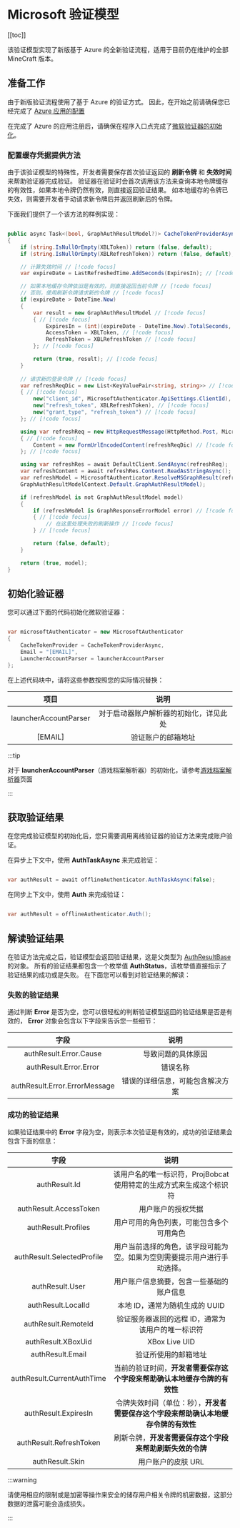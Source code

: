# Microsoft 验证模型

[[toc]]

该验证模型实现了新版基于 Azure 的全新验证流程，适用于目前仍在维护的全部 MineCraft 版本。

## 准备工作

由于新版验证流程使用了基于 Azure 的验证方式。
因此，在开始之前请确保您已经完成了 [Azure 应用的配置](/zhCN/projbobcat/createNewAzureApp)

在完成了 Azure 的应用注册后，请确保在程序入口点完成了[微软验证器的初始化](/zhCN/projbobcat/installationAndConfig.html#配置微软登录验证器)。

### 配置缓存凭据提供方法

由于该验证模型的特殊性，开发者需要保存首次验证返回的 **刷新令牌** 和 **失效时间** 来帮助验证器完成验证。
验证器在验证时会首次调用该方法来查询本地令牌缓存的有效性，如果本地令牌仍然有效，则直接返回验证结果。
如本地缓存的令牌已失效，则需要开发者手动请求新令牌后并返回刷新后的令牌。

下面我们提供了一个该方法的样例实现：

```c#

public async Task<(bool, GraphAuthResultModel?)> CacheTokenProviderAsync()
{
    if (string.IsNullOrEmpty(XBLToken)) return (false, default);
    if (string.IsNullOrEmpty(XBLRefreshToken)) return (false, default);

    // 计算失效时间 // [!code focus]
    var expireDate = LastRefreshedTime.AddSeconds(ExpiresIn); // [!code focus]

    // 如果本地缓存令牌依旧是有效的，则直接返回当前令牌 // [!code focus]
    // 否则，使用刷新令牌请求新的令牌 // [!code focus]
    if (expireDate > DateTime.Now)
    {
        var result = new GraphAuthResultModel // [!code focus]
        { // [!code focus]
            ExpiresIn = (int)(expireDate - DateTime.Now).TotalSeconds, // [!code focus]
            AccessToken = XBLToken, // [!code focus]
            RefreshToken = XBLRefreshToken // [!code focus]
        }; // [!code focus]

        return (true, result); // [!code focus]
    }
    
    // 请求新的登录令牌 // [!code focus]
    var refreshReqDic = new List<KeyValuePair<string, string>> // [!code focus]
    { // [!code focus]
        new("client_id", MicrosoftAuthenticator.ApiSettings.ClientId), // [!code focus]
        new("refresh_token", XBLRefreshToken), // [!code focus]
        new("grant_type", "refresh_token") // [!code focus]
    }; // [!code focus]

    using var refreshReq = new HttpRequestMessage(HttpMethod.Post, MicrosoftAuthenticator.MSRefreshTokenRequestUrl) // [!code focus]
    { // [!code focus]
        Content = new FormUrlEncodedContent(refreshReqDic) // [!code focus]
    }; // [!code focus]

    using var refreshRes = await DefaultClient.SendAsync(refreshReq);
    var refreshContent = await refreshRes.Content.ReadAsStringAsync();
    var refreshModel = MicrosoftAuthenticator.ResolveMSGraphResult(refreshContent,
    GraphAuthResultModelContext.Default.GraphAuthResultModel);

    if (refreshModel is not GraphAuthResultModel model)
    {
        if (refreshModel is GraphResponseErrorModel error) // [!code focus]
        { // [!code focus]
            // 在这里处理失败的刷新操作 // [!code focus]
        } // [!code focus]

        return (false, default);
    }

    return (true, model);
}

```

## 初始化验证器

您可以通过下面的代码初始化微软验证器：

```c#

var microsoftAuthenticator = new MicrosoftAuthenticator
{
    CacheTokenProvider = CacheTokenProviderAsync,
    Email = "[EMAIL]",
    LauncherAccountParser = launcherAccountParser
};

```

在上述代码块中，请将这些参数按照您的实际情况替换：

|          项目           |                             说明                              |
|:---------------------:|:-----------------------------------------------------------:|
| launcherAccountParser |                     对于启动器账户解析器的初始化，详见此处                     |
|        [EMAIL]        |                          验证账户的邮箱地址                          |

:::tip

对于 **launcherAccountParser**（游戏档案解析器）的初始化，请参考[游戏档案解析器](/zhCN/projbobcat/additionalParsers/gameProfileParser)页面

:::

## 获取验证结果

在您完成验证模型的初始化后，您只需要调用离线验证器的验证方法来完成账户验证。

在异步上下文中，使用 **AuthTaskAsync** 来完成验证：

```c#

var authResult = await offlineAuthenticator.AuthTaskAsync(false);

```

在同步上下文中，使用 **Auth** 来完成验证：

```c#

var authResult = offlineAuthenticator.Auth();

```

## 解读验证结果

在验证方法完成之后，验证模型会返回验证结果，这是父类型为 [AuthResultBase](https://github.com/Corona-Studio/ProjBobcat/blob/master/ProjBobcat/ProjBobcat/Class/Model/Auth/AuthResultBase.cs) 的对象。
所有的验证结果都包含一个枚举值 **AuthStatus**，该枚举值直接指示了验证结果的成功或是失败。
在下面您可以看到对验证结果的解读：

### 失败的验证结果

通过判断 **Error** 是否为空，您可以很轻松的判断验证模型返回的验证结果是否是有效的，
**Error** 对象会包含以下字段来告诉您一些细节：

|              字段               |        说明        |
|:-----------------------------:|:----------------:|
|    authResult.Error.Cause     |    导致问题的具体原因     |
|    authResult.Error.Error     |       错误名称       |
| authResult.Error.ErrorMessage | 错误的详细信息，可能包含解决方案 |

### 成功的验证结果

如果验证结果中的 **Error** 字段为空，则表示本次验证是有效的，成功的验证结果会包含下面的信息：

|               字段               |                     说明                      |
|:------------------------------:|:-------------------------------------------:|
|         authResult.Id          |   该用户名的唯一标识符，ProjBobcat 使用特定的生成方式来生成这个标识符   |
|     authResult.AccessToken     |                  用户账户的授权凭据                  |
|      authResult.Profiles       |            用户可用的角色列表，可能包含多个可用角色             |
|   authResult.SelectedProfile   |    用户当前选择的角色，该字段可能为空。如果为空则需要提示用户进行手动选择。     |
|        authResult.User         |            用户账户信息摘要，包含一些基础的账户信息             |
|       authResult.LocalId       |             本地 ID，通常为随机生成的 UUID             |
|      authResult.RemoteId       |         验证服务器返回的远程 ID，通常为该用户的唯一标识符          |
|       authResult.XBoxUid       |                XBox Live UID                |
|        authResult.Email        |                 验证所使用的邮箱地址                  |
|   authResult.CurrentAuthTime   |   当前的验证时间，**开发者需要保存这个字段来帮助确认本地缓存令牌的有效性**    |
|      authResult.ExpiresIn      | 令牌失效时间（单位：秒），**开发者需要保存这个字段来帮助确认本地缓存令牌的有效性** |
|    authResult.RefreshToken     |       刷新令牌，**开发者需要保存这个字段来帮助刷新失效的令牌**        |
|        authResult.Skin         |                 用户账户的皮肤 URL                 |

:::warning

请使用相应的限制或是加密等操作来安全的储存用户相关令牌的机密数据，这部分数据的泄露可能会造成损失。

:::

